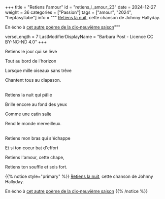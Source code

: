 +++
title = "Retiens l'amour"
id = "retiens_l_amour_23"
date = 2024-12-27
weight = 36
categories = ["Passion"]
tags = ["amour", "2024", "heptasyllabe"]
info = """
[Retiens la nuit](https://www.google.com/search?q=retiens+la+nuit&oq=retiens+la+nuit), cette chanson de Johnny Hallyday.

En écho à [cet autre poème de la dix-neuvième saison](../19_dix_neuvieme_saison/je_te_promets_les_quatre_saisons)"""

verseLength = 7
LastModifierDisplayName = "Barbara Post - Licence CC BY-NC-ND 4.0"
+++

Retiens le jour qui se lève

Tout au bord de l'horizon

Lorsque mille oiseaux sans trêve

Chantent tous au diapason.

 \
Retiens la nuit qui pâlie

Brille encore au fond des yeux

Comme une catin salie

Rend le monde merveilleux.

 \
Retiens mon bras qui s'échappe

Et si ton coeur bat d'effort

Retiens l'amour, cette chape,

Retiens ton souffle et sois fort.

{{% notice style="primary" %}}
[Retiens la nuit](https://www.google.com/search?q=retiens+la+nuit&oq=retiens+la+nuit), cette chanson de Johnny Hallyday.

En écho à [cet autre poème de la dix-neuvième saison](../19_dix_neuvieme_saison/je_te_promets_les_quatre_saisons)
{{% /notice %}}
